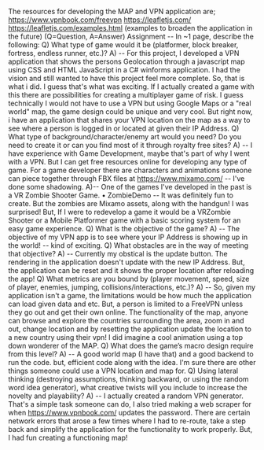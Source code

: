 The resources for developing the MAP and VPN application are;
https://www.vpnbook.com/freevpn
https://leafletjs.com/
https://leafletjs.com/examples.html (examples to broaden the application in the future)
(Q=Question, A=Answer)
Assignment -- In ~1 page, describe the following:
Q) What type of game would it be (platformer, block breaker, fortress, endless runner, etc.)?
A) -- For this project, I developed a VPN application that shows the persons Geolocation through a javascript map using CSS and HTML JavaScript in a C# winforms application. I had the vision and still wanted to have this project feel more complete. So, that is what i did. I guess that's what was exciting. If I actually created a game with this there are possibilities for creating a multiplayer game of risk. I guess technically I would not have to use a VPN but using Google Maps or a "real world" map, the game design could be unique and very cool. But right now, i have an application that shares your VPN location on the map as a way to see where a person is logged in or located at given their IP Address.
Q) What type of background/character/enemy art would you need? Do you need to create it or can you find most of it through royalty free sites?
A) -- I have experience with Game Development, maybe that's part of why I went with a VPN. But I can get free resources online for developing any type of game. For a game developer there are characters and animations someone can piece together through FBX files at https://www.mixamo.com/ -- I've done some shadowing. 
A)--  One of the games I've developed in the past is a VR Zombie Shooter Game.    • ZombieDemo   -- It was definitely fun to create. But the zombies are Mixamo assets, along with the handgun! I was surprised! But, If I were to redevelop a game it would be a VRZombie Shooter or a Mobile Platformer game with a basic scoring system for an easy game experience.
Q) What is the objective of the game?
A) -- The objective of my VPN app is to see where your IP Address is showing up in the world! -- kind of exciting.
Q) What obstacles are in the way of meeting that objective?
A) -- Currently my obstical is the update button. The rendering in the application doesn't update with the new IP Address. But, the application can be reset and it shows the proper location after reloading the app!
Q) What metrics are you bound by (player movement, speed, size of player, enemies, jumping, collisions/interactions, etc.)?
A) -- So, given my application isn't a game, the limitations would be how much the application can load given data and etc. But, a person is limited to a FreeVPN unless they go out and get their own online. The functionality of the map, anyone can browse and explore the countries surrounding the area, zoom in and out, change location and by resetting the application update the location to a new country using their vpn! I did imagine a cool animation using a top down wonderer of the MAP.
Q) What does the game’s macro design require from this level?
A) -- A good world map (I have that) and a good backend to run the code. but, efficient code along with the idea. I'm sure there are other things someone could use a VPN location and map for.
Q) Using lateral thinking (destroying assumptions, thinking backward, or using the random word idea generator), what creative twists will you include to increase the novelty and playability?
A) -- I actually created a random VPN generator. That's a simple task someone can do, I also tried making a web scraper for when https://www.vpnbook.com/ updates the password. There are certain network errors that arose a few times where I had to re-route, take a step back and simplify the application for the functionality to work properly. But, I had fun creating a functioning map!

